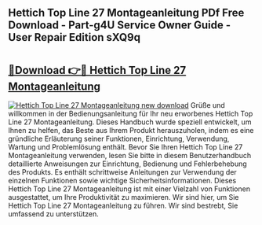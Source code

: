 ## Hettich Top Line 27 Montageanleitung PDf Free Download - Part-g4U Service Owner Guide - User Repair Edition sXQ9q

# <h2><a href="http://df7fx2e.blite.top/?on=Hettich+Top+Line+27+Montageanleitung">🔗Download 👉🔴 Hettich Top Line 27 Montageanleitung</a></h2>

[![Hettich Top Line 27 Montageanleitung new download](https://i.imgur.com/lujVjoI.png)](http://df7fx2e.blite.top/?on=Hettich+Top+Line+27+Montageanleitung)
Grüße und willkommen in der Bedienungsanleitung für Ihr neu erworbenes Hettich Top Line 27 Montageanleitung. Dieses Handbuch wurde speziell entwickelt, um Ihnen zu helfen, das Beste aus Ihrem Produkt herauszuholen, indem es eine gründliche Erläuterung seiner Funktionen, Einrichtung, Verwendung, Wartung und Problemlösung enthält. Bevor Sie Ihren Hettich Top Line 27 Montageanleitung verwenden, lesen Sie bitte in diesem Benutzerhandbuch detaillierte Anweisungen zur Einrichtung, Bedienung und Fehlerbehebung des Produkts. Es enthält schrittweise Anleitungen zur Verwendung der einzelnen Funktionen sowie wichtige Sicherheitsinformationen. Dieses Hettich Top Line 27 Montageanleitung ist mit einer Vielzahl von Funktionen ausgestattet, um Ihre Produktivität zu maximieren. Wir sind hier, um Sie Hettich Top Line 27 Montageanleitung zu führen. Wir sind bestrebt, Sie umfassend zu unterstützen.
